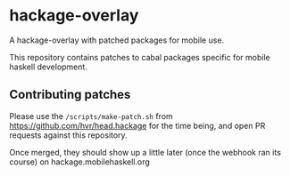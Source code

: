 # hackage-overlay
A hackage-overlay with patched packages for mobile use.

This repository contains patches to cabal packages specific for mobile haskell development.

## Contributing patches

Please use the `/scripts/make-patch.sh` from https://github.com/hvr/head.hackage for the time being, and
open PR requests against this repository.

Once merged, they should show up a little later (once the webhook ran its course) on
hackage.mobilehaskell.org
